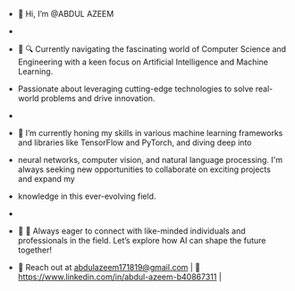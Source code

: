 - 👋 Hi, I’m @ABDUL AZEEM
- 
- 👀 🔍 Currently navigating the fascinating world of Computer Science and Engineering with a keen focus on Artificial Intelligence and Machine Learning.
-    Passionate about leveraging cutting-edge technologies to solve real-world problems and drive innovation.
-    
- 🌱 I’m currently honing my skills in various machine learning frameworks and libraries like TensorFlow and PyTorch, and diving deep into
-    neural networks, computer vision, and natural language processing. I'm always seeking new opportunities to collaborate on exciting projects and expand my
-    knowledge in this ever-evolving field.
- 
- 🌱 🚀 Always eager to connect with like-minded individuals and professionals in the field. Let’s explore how AI can shape the future together!

- 📧 Reach out at abdulazeem171819@gmail.com | 💼 https://www.linkedin.com/in/abdul-azeem-b40867311 |


